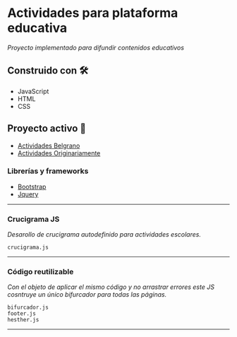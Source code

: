 # Actividades para plataforma educativa
_Proyecto implementado para difundir contenidos educativos_

## Construido con 🛠️

* JavaScript
* HTML
* CSS

## Proyecto activo 🚀
* [Actividades Belgrano](https://museoviajero.apsis.com.ar/actividades/belgranoEnsayoGral/actividadesBelgrano.html)
* [Actividades Originariamente](https://museoviajero.apsis.com.ar/actividades/originariamente/actividadesOriginariamente.html)


### Librerías y frameworks
* [Bootstrap](https://getbootstrap.com/)
* [Jquery](https://jquery.com/)

---

### Crucigrama JS
_Desarollo de crucigrama autodefinido para actividades escolares._

```
crucigrama.js
```

---

### Código reutilizable

_Con el objeto de aplicar el mismo código y no arrastrar errores este JS cosntruye un único bifurcador para todas las páginas._
```
bifurcador.js
footer.js
hesther.js
```

---
